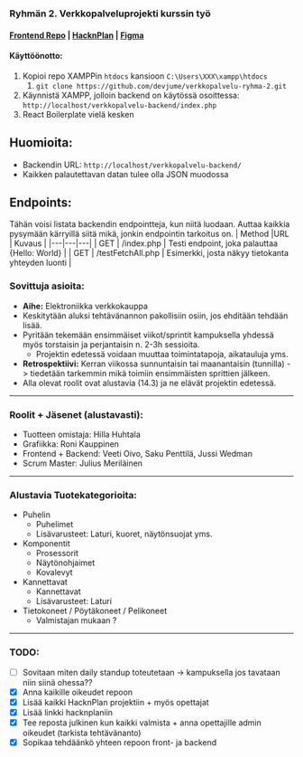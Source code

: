 ### Ryhmän 2. Verkkopalveluprojekti kurssin työ
#### [Frontend Repo](https://github.com/devjume/verkkopalvelu-frontend) | [HacknPlan](https://app.hacknplan.com/p/164255/) | [Figma](https://www.figma.com/file/XyZyYszfC1mNYNnAYLGXl5/nettisivuproto)

#### Käyttöönotto:
1. Kopioi repo XAMPPin `htdocs` kansioon `C:\Users\XXX\xampp\htdocs`
   1. `git clone https://github.com/devjume/verkkopalvelu-ryhma-2.git`
2. Käynnistä XAMPP, jolloin backend on käytössä osoittessa: `http://localhost/verkkopalvelu-backend/index.php`
3. React Boilerplate vielä kesken

## Huomioita:
* Backendin URL: `http://localhost/verkkopalvelu-backend/`
* Kaikken palautettavan datan tulee olla JSON muodossa

## Endpoints:
Tähän voisi listata backendin endpointteja, kun niitä luodaan. Auttaa kaikkia pysymään kärryillä siitä mikä, jonkin endpointin tarkoitus on.
| Method |URL  |  Kuvaus | 
|---|---|---|
| GET | /index.php |  Testi endpoint, joka palauttaa {Hello: World} |
| GET | /testFetchAll.php | Esimerkki, josta näkyy tietokanta yhteyden luonti |

### Sovittuja asioita:  
* **Aihe:** Elektroniikka verkkokauppa
* Keskitytään aluksi tehtävänannon pakollisiin osiin, jos ehditään tehdään lisää.
* Pyritään tekemään ensimmäiset viikot/sprintit kampuksella yhdessä myös torstaisin ja perjantaisin n. 2-3h sessioita.
  - Projektin edetessä voidaan muuttaa toimintatapoja, aikatauluja yms.
* **Retrospektiivi:** Kerran viikossa sunnuntaisin tai maanantaisin (tunnilla) -> tiedetään tarkemmin mikä toimiin ensimmäisten sprittien jälkeen.
* Alla olevat roolit ovat alustavia (14.3) ja ne elävät projektin edetessä.

----
### Roolit + Jäsenet (alustavasti):
* Tuotteen omistaja: Hilla Huhtala
* Grafiikka: Roni Kauppinen
* Frontend + Backend: Veeti Oivo, Saku Penttilä, Jussi Wedman
* Scrum Master: Julius Meriläinen
----
### Alustavia Tuotekategorioita:
* Puhelin  
  - Puhelimet
  - Lisävarusteet: Laturi, kuoret, näytönsuojat yms.
* Komponentit
  - Prosessorit
  - Näytönohjaimet
  - Kovalevyt
* Kannettavat
  - Kannettavat
  - Lisävarusteet: Laturi
* Tietokoneet / Pöytäkoneet / Pelikoneet
  - Valmistajan mukaan ?

----
### TODO:
- [ ] Sovitaan miten daily standup toteutetaan -> kampuksella jos tavataan niin siinä ohessa??
- [x] Anna kaikille oikeudet repoon 
- [x] Lisää kaikki HacknPlan projektiin + myös opettajat
- [x] Lisää linkki hacknplaniin
- [x] Tee reposta julkinen kun kaikki valmista + anna opettajille admin oikeudet (tarkista tehtävänanto)
- [x] Sopikaa tehdäänkö yhteen repoon front- ja backend
